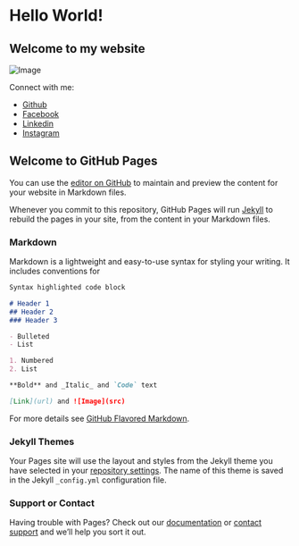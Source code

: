 # Hello World!
## Welcome to my website

![Image](https://github.com/Chandan-Shringi/chandan-shringi.github.io/blob/main/linkedin_dp.png)

Connect with me:
- [Github](https://github.com/Chandan-Shringi)
- [Facebook](http://facebook.com/chandan.shringi.7)
- [Linkedin](www.linkedin.com/in/c-shringi)
- [Instagram](https://instagram.com/chandan_shringi?igshid=83zjw5usx0yd)

## Welcome to GitHub Pages

You can use the [editor on GitHub](https://github.com/Chandan-Shringi/chandan-shringi.github.io/edit/main/index.md) to maintain and preview the content for your website in Markdown files.

Whenever you commit to this repository, GitHub Pages will run [Jekyll](https://jekyllrb.com/) to rebuild the pages in your site, from the content in your Markdown files.

### Markdown

Markdown is a lightweight and easy-to-use syntax for styling your writing. It includes conventions for

```markdown
Syntax highlighted code block

# Header 1
## Header 2
### Header 3

- Bulleted
- List

1. Numbered
2. List

**Bold** and _Italic_ and `Code` text

[Link](url) and ![Image](src)
```

For more details see [GitHub Flavored Markdown](https://guides.github.com/features/mastering-markdown/).

### Jekyll Themes

Your Pages site will use the layout and styles from the Jekyll theme you have selected in your [repository settings](https://github.com/Chandan-Shringi/chandan-shringi.github.io/settings). The name of this theme is saved in the Jekyll `_config.yml` configuration file.

### Support or Contact

Having trouble with Pages? Check out our [documentation](https://docs.github.com/categories/github-pages-basics/) or [contact support](https://github.com/contact) and we’ll help you sort it out.
